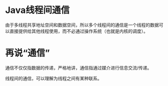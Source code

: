 # Java线程间通信

由于多线程共享地址空间和数据空间，所以多个线程间的通信是一个线程的数据可以直接提供给其他线程使用，而不必通过操作系统（也就是内核的调度）。

# 再说“通信”

通信不仅仅指数据的传递，严格地讲，通信指通过媒介进行信息交流/传递。

线程间的通信，可以理解为线程之间有某种联系。

